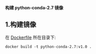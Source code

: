 ﻿**构建 python-conda-2.7 镜像**

## 1.构建镜像
在 [Dockerfile](./Dockerfile) 所在目录下:  
```
docker build -t python-conda-2.7:v1.0 .
```

